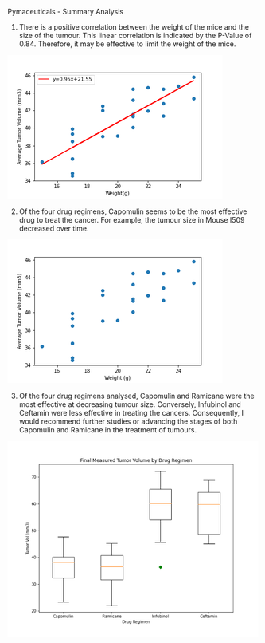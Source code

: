 Pymaceuticals - Summary Analysis

1. There is a positive correlation between the weight of the mice and the size of the tumour. This linear correlation is indicated by the P-Value of 0.84. Therefore, it may be effective to limit the weight of the mice.

![linear_regression](Images/linear_regression.png)

2. Of the four drug regimens, Capomulin seems to be the most effective drug to treat the cancer. For example, the tumour size in Mouse I509 decreased over time.

![scatter_plot](Images/scatter_plot.png)

3. Of the four drug regimens analysed, Capomulin and Ramicane were the most effective at decreasing tumour size. Conversely, Infubinol and Ceftamin were less effective in treating the cancers. Consequently, I would recommend further studies or advancing the stages of both Capomulin and Ramicane in the treatment of tumours.

![box_plot](Images/box_plot.png)
